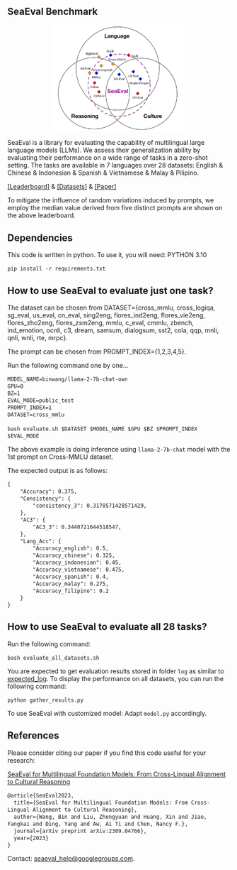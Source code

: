 ## SeaEval Benchmark

<p align="center">
  <img src="img/seaeval_overall.png" width="300" title="hover text">
</p>



SeaEval is a library for evaluating the capability of multilingual large language models (LLMs). We assess their generalization ability by evaluating their performance on a wide range of tasks in a zero-shot setting. The tasks are available in 7 languages over 28 datasets: English & Chinese & Indonesian & Spanish & Vietnamese & Malay & Pilipino.

[[Leaderboard]](https://binwang.xyz/SeaEval) & [[Datasets]](https://huggingface.co/datasets/binwang/SeaEval_v1.0) & [[Paper]](https://arxiv.org/abs/2309.04766)

To mitigate the influence of random variations induced by prompts, we employ the median value derived from five distinct prompts are shown on the above leaderboard.

## Dependencies
This code is written in python. To use it, you will need: PYTHON 3.10
```
pip install -r requirements.txt
```


## How to use SeaEval to evaluate just one task?

The dataset can be chosen from 
DATASET={cross_mmlu, cross_logiqa, sg_eval, us_eval, cn_eval, sing2eng, flores_ind2eng, flores_vie2eng, flores_zho2eng, flores_zsm2eng, mmlu, c_eval, cmmlu, zbench, ind_emotion, ocnli, c3, dream, samsum, dialogsum, sst2, cola, qqp, mnli, qnli, wnli, rte, mrpc}.

The prompt can be chosen from 
PROMPT_INDEX={1,2,3,4,5}.

Run the following command one by one...

```
MODEL_NAME=binwang/llama-2-7b-chat-own
GPU=0
BZ=1
EVAL_MODE=public_test
PROMPT_INDEX=1
DATASET=cross_mmlu

bash evaluate.sh $DATASET $MODEL_NAME $GPU $BZ $PROMPT_INDEX $EVAL_MODE
```

The above example is doing inference using `llama-2-7b-chat` model with the 1st prompt on Cross-MMLU dataset. 

The expected output is as follows:
```
{
    "Accuracy": 0.375,
    "Consistency": {
        "consistency_3": 0.3178571428571429,
    },
    "AC3": {
        "AC3_3": 0.3440721644518547,
    },
    "Lang_Acc": {
        "Accuracy_english": 0.5,
        "Accuracy_chinese": 0.325,
        "Accuracy_indonesian": 0.45,
        "Accuracy_vietnamese": 0.475,
        "Accuracy_spanish": 0.4,
        "Accuracy_malay": 0.275,
        "Accuracy_filipino": 0.2
    }
}
```



## How to use SeaEval to evaluate all 28 tasks?

Run the following command:
```
bash evaluate_all_datasets.sh
```

You are expected to get evaluation results stored in folder `log` as similar to [expected_log](expected_log/). To display the performance on all datasets, you can run the following command:

```
python gather_results.py
```

To use SeaEval with customized model: Adapt `model.py` accordingly.


## References

Please consider citing our paper if you find this code useful for your research:

[SeaEval for Multilingual Foundation Models: From Cross-Lingual Alignment to Cultural Reasoning](https://arxiv.org/abs/2309.04766)
```
@article{SeaEval2023,
  title={SeaEval for Multilingual Foundation Models: From Cross-Lingual Alignment to Cultural Reasoning},
  author={Wang, Bin and Liu, Zhengyuan and Huang, Xin and Jiao, Fangkai and Ding, Yang and Aw, Ai Ti and Chen, Nancy F.},
  journal={arXiv preprint arXiv:2309.04766},
  year={2023}
}
```

Contact: seaeval_help@googlegroups.com.
